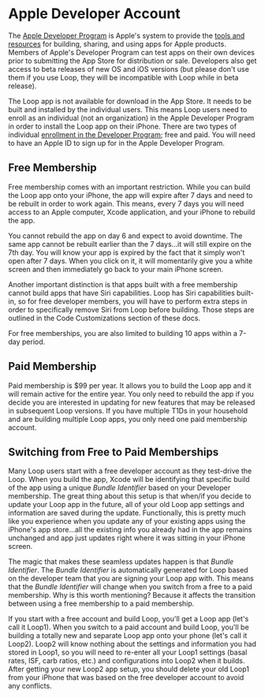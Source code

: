 # Apple Developer Account


The [Apple Developer Program](https://developer.apple.com/programs/how-it-works/) is Apple's system to provide the [tools and resources](https://developer.apple.com/programs/whats-included/) for building, sharing, and using apps for Apple products.  Members of Apple's Developer Program can test apps on their own devices prior to submitting the App Store for distribution or sale.  Developers also get access to beta releases of new OS and iOS versions (but please don't use them if you use Loop, they will be incompatible with Loop while in beta release).

The Loop app is not available for download in the App Store.  It needs to be built and installed by the individual users.  This means Loop users need to enroll as an individual (not an organization) in the Apple Developer Program in order to install the Loop app on their iPhone.  There are two types of individual [enrollment in the Developer Program](https://developer.apple.com/programs/enroll/); free and paid.  You will need to have an Apple ID to sign up for in the Apple Developer Program.

## Free Membership

Free membership comes with an important restriction.  While you can build the Loop app onto your iPhone, the app will expire after 7 days and need to be rebuilt in order to work again.  This means, every 7 days you will need access to an Apple computer, Xcode application, and your iPhone to rebuild the app.

You cannot rebuild the app on day 6 and expect to avoid downtime.  The same app cannot be rebuilt earlier than the 7 days...it will still expire on the 7th day.  You will know your app is expired by the fact that it simply won't open after 7 days.  When you click on it, it will momentarily give you a white screen and then immediately go back to your main iPhone screen.  

Another important distinction is that apps built with a free membership cannot build apps that have Siri capabilities.  Loop has Siri capabilities built-in, so for free developer members, you will have to perform extra steps in order to specifically remove Siri from Loop before building. Those steps are outlined in the Code Customizations section of these docs.

For free memberships, you are also limited to building 10 apps within a 7-day period.

## Paid Membership

Paid membership is $99 per year.  It allows you to build the Loop app and it will remain active for the entire year.  You only need to rebuild the app if you decide you are interested in updating for new features that may be released in subsequent Loop versions.  If you have multiple T1Ds in your household and are building multiple Loop apps, you only need one paid membership account.

## Switching from Free to Paid Memberships

Many Loop users start with a free developer account as they test-drive the Loop.  When you build the app, Xcode will be identifying that specific build of the app using a unique *Bundle Identifier* based on your Developer membership. The great thing about this setup is that when/if you decide to update your Loop app in the future, all of your old Loop app settings and information are saved during the update. Functionally, this is pretty much like you experience when you update any of your existing apps using the iPhone's app store...all the existing info you already had in the app remains unchanged and app just updates right where it was sitting in your iPhone screen.

The magic that makes these seamless updates happen is that *Bundle Identifier*. The *Bundle Identifier* is automatically generated for Loop based on the developer team that you are signing your Loop app with. This means that the *Bundle Identifier* will change when you switch from a free to a paid membership.  Why is this worth mentioning?  Because it affects the transition between using a free membership to a paid membership.

If you start with a free account and build Loop, you'll get a Loop app (let's call it Loop1). When you switch to a paid account and build Loop, you'll be building a totally new and separate Loop app onto your phone (let's call it Loop2). Loop2 will know nothing about the settings and information you had stored in Loop1, so you will need to re-enter all your Loop1 settings (basal rates, ISF, carb ratios, etc.) and configurations into Loop2 when it builds.  After getting your new Loop2 app setup, you should delete your old Loop1 from your iPhone that was based on the free developer account to avoid any conflicts.

